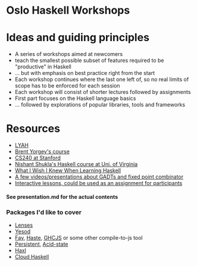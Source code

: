 Oslo Haskell Workshops
======================

# Ideas and guiding principles
* A series of workshops aimed at newcomers
* teach the smallest possible subset of features required to be "productive" in Haskell
* ... but with emphasis on best practice right from the start
* Each workshop continues where the last one left of, so no real limits of scope has to be enforced for each session
* Each workshop will consist of shorter lectures followed by assignments
* First part focuses on the Haskell language basics
* ... followed by explorations of popular libraries, tools and frameworks
 
# Resources
* [LYAH](http://learnyouahaskell.com/)
* [Brent Yorgey's course](http://www.seas.upenn.edu/~cis194/lectures.html)
* [CS240 at Stanford](http://www.scs.stanford.edu/14sp-cs240h/)
* [Nishant Shukla's Haskell course at Uni. of Virginia](http://shuklan.com/haskell/)
* [What I Wish I Knew When Learning Haskell](http://dev.stephendiehl.com/hask/#intro)
* [A few videos/presentations about GADTs and fixed point combinator](http://apfelmus.nfshost.com/blog/2010/06/01-gadts-video.html)
* [Interactive lessons, could be used as an assignment for participants](https://stevekrouse.github.io/hs.js/)

#### See presentation.md for the actual contents

### Packages I'd like to cover
* [Lenses](http://hackage.haskell.org/package/lenses)
* [Yesod](http://www.yesodweb.com/)
* [Fay](http://hackage.haskell.org/package/fay), [Haste](http://hackage.haskell.org/package/haste), [GHCJS](https://github.com/ghcjs/ghcjs) or some other compile-to-js tool
* [Persistent](http://hackage.haskell.org/package/persistent), [Acid-state](http://hackage.haskell.org/package/acid-state)
* [Haxl](http://hackage.haskell.org/package/haxl)
* [Cloud Haskell](http://hackage.haskell.org/package/cloud-haskell)
